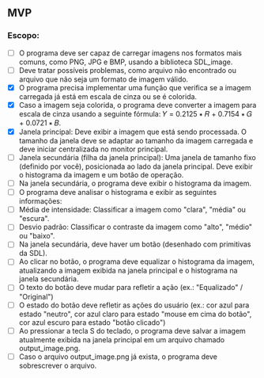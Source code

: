 ## MVP

### Escopo:

- [ ] O programa deve ser capaz de carregar imagens nos formatos mais comuns, como PNG, JPG e BMP, usando a biblioteca SDL_image.
- [ ] Deve tratar possíveis problemas, como arquivo não encontrado ou arquivo que não seja um formato de imagem válido.
- [x] O programa precisa implementar uma função que verifica se a imagem carregada já está em escala de cinza ou se é colorida.
- [x] Caso a imagem seja colorida, o programa deve converter a imagem para escala de cinza usando a seguinte fórmula: 𝑌 = 0.2125 ∗ 𝑅 + 0.7154 ∗ 𝐺 + 0.0721 ∗ 𝐵.
- [x] Janela principal: Deve exibir a imagem que está sendo processada. O tamanho da janela deve se adaptar ao tamanho da imagem carregada e deve iniciar centralizada no monitor principal.
- [ ] Janela secundária (filha da janela principal): Uma janela de tamanho fixo (definido por você), posicionada ao lado da janela principal. Deve exibir o histograma da imagem e um botão de operação.
- [ ] Na janela secundária, o programa deve exibir o histograma da imagem.
- [ ] O programa deve analisar o histograma e exibir as seguintes informações:
- [ ] Média de intensidade: Classificar a imagem como "clara", "média" ou "escura".
- [ ] Desvio padrão: Classificar o contraste da imagem como "alto", "médio" ou "baixo".
- [ ] Na janela secundária, deve haver um botão (desenhado com primitivas da SDL).
- [ ] Ao clicar no botão, o programa deve equalizar o histograma da imagem, atualizando a imagem exibida na janela principal e o histograma na janela secundária.
- [ ] O texto do botão deve mudar para refletir a ação (ex.: "Equalizado" / "Original")
- [ ] O estado do botão deve refletir as ações do usuário (ex.: cor azul para estado "neutro", cor azul claro para estado "mouse em cima do botão", cor azul escuro para estado "botão clicado")
- [ ] Ao pressionar a tecla S do teclado, o programa deve salvar a imagem atualmente exibida na janela principal em um arquivo chamado output_image.png.
- [ ] Caso o arquivo output_image.png já exista, o programa deve sobrescrever o arquivo.
